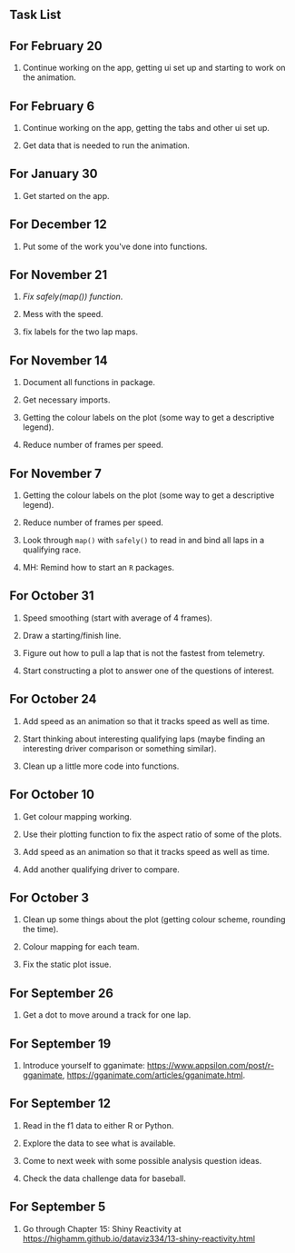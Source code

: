 ## Task List

## For February 20

1. Continue working on the app, getting ui set up and starting to work on the animation.

## For February 6

1. Continue working on the app, getting the tabs and other ui set up.

2. Get data that is needed to run the animation.

## For January 30

1. Get started on the app.

## For December 12

1. Put some of the work you've done into functions.

## For November 21

1. *Fix safely(map()) function*.

2. Mess with the speed.

3. fix labels for the two lap maps.

## For November 14

1. Document all functions in package.

2. Get necessary imports.

3. Getting the colour labels on the plot (some way to get a descriptive legend).

4. Reduce number of frames per speed.

## For November 7

1. Getting the colour labels on the plot (some way to get a descriptive legend).

2. Reduce number of frames per speed.

3. Look through `map()` with `safely()` to read in and bind all laps in a qualifying race.

4. MH: Remind how to start an `R` packages.

## For October 31

1. Speed smoothing (start with average of 4 frames).

2. Draw a starting/finish line.

3. Figure out how to pull a lap that is not the fastest from telemetry.

4. Start constructing a plot to answer one of the questions of interest.

## For October 24

1. Add speed as an animation so that it tracks speed as well as time.

2. Start thinking about interesting qualifying laps (maybe finding an interesting driver comparison or something similar).

3. Clean up a little more code into functions.

## For October 10

1. Get colour mapping working.

2. Use their plotting function to fix the aspect ratio of some of the plots.

3. Add speed as an animation so that it tracks speed as well as time.

4. Add another qualifying driver to compare.


## For October 3

1. Clean up some things about the plot (getting colour scheme, rounding the time).

2. Colour mapping for each team.

3. Fix the static plot issue.

## For September 26

1. Get a dot to move around a track for one lap.

## For September 19

1. Introduce yourself to gganimate: <https://www.appsilon.com/post/r-gganimate>, <https://gganimate.com/articles/gganimate.html>.

## For September 12

1. Read in the f1 data to either R or Python.

2. Explore the data to see what is available.

3. Come to next week with some possible analysis question ideas.

4. Check the data challenge data for baseball.

## For September 5

1. Go through Chapter 15: Shiny Reactivity at <https://highamm.github.io/dataviz334/13-shiny-reactivity.html>


